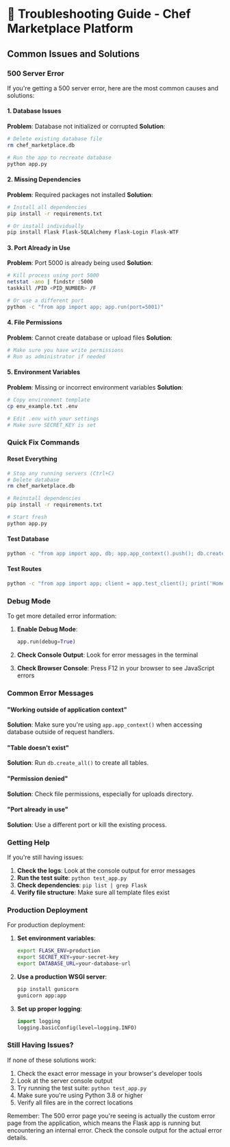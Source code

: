 # 🔧 Troubleshooting Guide - Chef Marketplace Platform

## Common Issues and Solutions

### 500 Server Error

If you're getting a 500 server error, here are the most common causes and solutions:

#### 1. Database Issues
**Problem**: Database not initialized or corrupted
**Solution**:
```bash
# Delete existing database file
rm chef_marketplace.db

# Run the app to recreate database
python app.py
```

#### 2. Missing Dependencies
**Problem**: Required packages not installed
**Solution**:
```bash
# Install all dependencies
pip install -r requirements.txt

# Or install individually
pip install Flask Flask-SQLAlchemy Flask-Login Flask-WTF
```

#### 3. Port Already in Use
**Problem**: Port 5000 is already being used
**Solution**:
```bash
# Kill process using port 5000
netstat -ano | findstr :5000
taskkill /PID <PID_NUMBER> /F

# Or use a different port
python -c "from app import app; app.run(port=5001)"
```

#### 4. File Permissions
**Problem**: Cannot create database or upload files
**Solution**:
```bash
# Make sure you have write permissions
# Run as administrator if needed
```

#### 5. Environment Variables
**Problem**: Missing or incorrect environment variables
**Solution**:
```bash
# Copy environment template
cp env_example.txt .env

# Edit .env with your settings
# Make sure SECRET_KEY is set
```

### Quick Fix Commands

#### Reset Everything
```bash
# Stop any running servers (Ctrl+C)
# Delete database
rm chef_marketplace.db

# Reinstall dependencies
pip install -r requirements.txt

# Start fresh
python app.py
```

#### Test Database
```bash
python -c "from app import app, db; app.app_context().push(); db.create_all(); print('Database OK')"
```

#### Test Routes
```bash
python -c "from app import app; client = app.test_client(); print('Home:', client.get('/').status_code)"
```

### Debug Mode

To get more detailed error information:

1. **Enable Debug Mode**:
   ```python
   app.run(debug=True)
   ```

2. **Check Console Output**: Look for error messages in the terminal

3. **Check Browser Console**: Press F12 in your browser to see JavaScript errors

### Common Error Messages

#### "Working outside of application context"
**Solution**: Make sure you're using `app.app_context()` when accessing database outside of request handlers.

#### "Table doesn't exist"
**Solution**: Run `db.create_all()` to create all tables.

#### "Permission denied"
**Solution**: Check file permissions, especially for uploads directory.

#### "Port already in use"
**Solution**: Use a different port or kill the existing process.

### Getting Help

If you're still having issues:

1. **Check the logs**: Look at the console output for error messages
2. **Run the test suite**: `python test_app.py`
3. **Check dependencies**: `pip list | grep Flask`
4. **Verify file structure**: Make sure all template files exist

### Production Deployment

For production deployment:

1. **Set environment variables**:
   ```bash
   export FLASK_ENV=production
   export SECRET_KEY=your-secret-key
   export DATABASE_URL=your-database-url
   ```

2. **Use a production WSGI server**:
   ```bash
   pip install gunicorn
   gunicorn app:app
   ```

3. **Set up proper logging**:
   ```python
   import logging
   logging.basicConfig(level=logging.INFO)
   ```

### Still Having Issues?

If none of these solutions work:

1. Check the exact error message in your browser's developer tools
2. Look at the server console output
3. Try running the test suite: `python test_app.py`
4. Make sure you're using Python 3.8 or higher
5. Verify all files are in the correct locations

Remember: The 500 error page you're seeing is actually the custom error page from the application, which means the Flask app is running but encountering an internal error. Check the console output for the actual error details.
